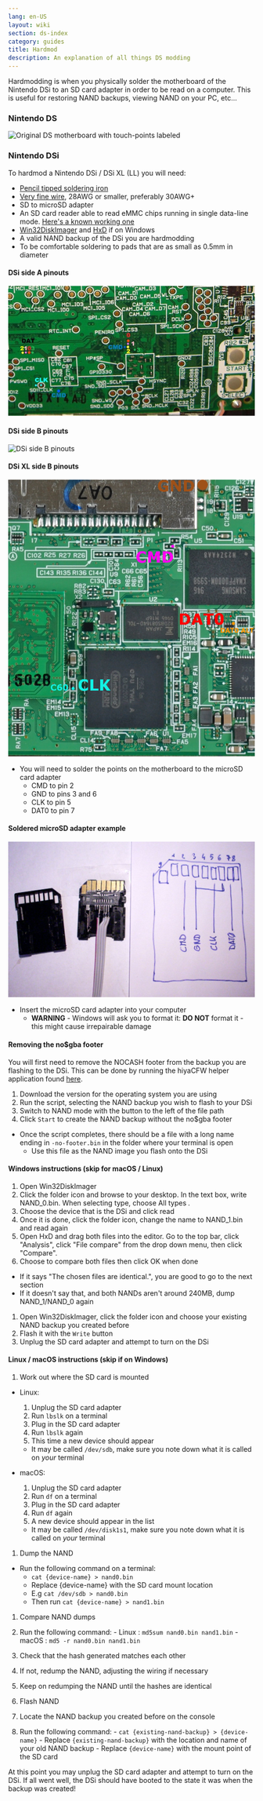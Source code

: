 ```yaml
---
lang: en-US
layout: wiki
section: ds-index
category: guides
title: Hardmod
description: An explanation of all things DS modding
---
```


Hardmodding is when you physically solder the motherboard of the Nintendo DSi to an SD card adapter in order to be read on a computer. This is useful for restoring NAND backups, viewing NAND on your PC, etc...
### Nintendo DS
![Original DS motherboard with touch-points labeled](https://media.discordapp.net/attachments/547986366357700620/736370094392999947/mobo_pinout.png)

### Nintendo DSi

To hardmod a Nintendo DSi / DSi XL (LL) you will need:
  - [Pencil tipped soldering iron](https://www.amazon.com/dp/B01N4571Q6)
  - [Very fine wire](https://www.amazon.com/dp/B01MXGNTA4), 28AWG or smaller, preferably 30AWG+ 
  - SD to microSD adapter
  - An SD card reader able to read eMMC chips running in single data-line mode. [Here's a known working one](https://www.amazon.com/dp/B006T9B6R2)
  - [Win32DiskImager](https://sourceforge.net/projects/win32diskimager/) and [HxD](https://mh-nexus.de/en/downloads.php?product=HxD20) if on Windows
  - A valid NAND backup of the DSi you are hardmodding
  - To be comfortable soldering to pads that are as small as 0.5mm in diameter

#### DSi side A pinouts
![DSi side A pinouts](/assets/images/dsi-hardmod/side_a.jpg)
#### DSi side B pinouts
![DSi side B pinouts](/assets/images/dsi-hardmod/side_b.png)
#### DSi XL side B pinouts
![DSi XL side B pinouts](/assets/images/dsi-hardmod/dsi_xl_side_b.png)

- You will need to solder the points on the motherboard to the microSD card adapter
  - CMD to pin 2
  - GND to pins 3 and 6
  - CLK to pin 5
  - DAT0 to pin 7

#### Soldered microSD adapter example
![microSD example](/assets/images/dsi-hardmod/sd.jpg)

- Insert the microSD card adapter into your computer
  - **WARNING** - Windows will ask you to format it: **DO NOT** format it - this might cause irrepairable damage

#### Removing the no$gba footer
You will first need to remove the NOCASH footer from the backup you are flashing to the DSi. This can be done by running the hiyaCFW helper application found [here](https://github.com/mondul/HiyaCFW-Helper/releases/latest).

1. Download the version for the operating system you are using
1. Run the script, selecting the NAND backup you wish to flash to your DSi
1. Switch to NAND mode with the button to the left of the file path
1. Click `Start` to create the NAND backup without the no$gba footer

- Once the script completes, there should be a file with a long name ending in `-no-footer.bin` in the folder where your terminal is open
  - Use this file as the NAND image you flash onto the DSi


#### Windows instructions (skip for macOS / Linux)

1. Open Win32DiskImager
1. Click the folder icon and browse to your desktop. In the text box, write NAND_0.bin. When selecting type, choose All types *.* 
1. Choose the device that is the DSi and click read
1. Once it is done, click the folder icon, change the name to NAND_1.bin and read again
1. Open HxD and drag both files into the editor. Go to the top bar, click "Analysis", click "File compare" from the drop down menu, then click "Compare".
1. Choose to compare both files then click OK when done
  - If it says "The chosen files are identical.", you are good to go to the next section
  - If it doesn't say that, and both NANDs aren't around 240MB, dump NAND_1/NAND_0 again
1. Open Win32DiskImager, click the folder icon and choose your existing NAND backup you created before
1. Flash it with the `Write` button
1. Unplug the SD card adapter and attempt to turn on the DSi

#### Linux / macOS instructions (skip if on Windows)


1. Work out where the SD card is mounted
  - Linux:
    1. Unplug the SD card adapter
    1. Run `lbslk` on a terminal
    1. Plug in the SD card adapter
    1. Run `lbslk` again
    1. This time a new device should appear
      - It may be called `/dev/sdb`, make sure you note down what it is called on *your* terminal

  - macOS:
    1. Unplug the SD card adapter
    1. Run `df` on a terminal
    1. Plug in the SD card adapter
    1. Run `df` again
    1. A new device should appear in the list
      - It may be called `/dev/disk1s1`, make sure you note down what it is called on *your* terminal

1. Dump the NAND
  - Run the following command on a terminal:
    - `cat {device-name} > nand0.bin` 
    - Replace {device-name} with the SD card mount location
    - E.g `cat /dev/sdb > nand0.bin`
    - Then run `cat {device-name} > nand1.bin`
    

1. Compare NAND dumps
  1. Run the following command:
    - Linux : `md5sum nand0.bin nand1.bin`
    - macOS : `md5 -r nand0.bin nand1.bin`
  1. Check that the hash generated matches each other
  1. If not, redump the NAND, adjusting the wiring if necessary
  1. Keep on redumping the NAND until the hashes are identical

1. Flash NAND
  1. Locate the NAND backup you created before on the console
  1. Run the following command:
    - `cat {existing-nand-backup} > {device-name}`
    - Replace `{existing-nand-backup}` with the location and name of your old NAND backup
    - Replace `{device-name}` with the mount point of the SD card
    
At this point you may unplug the SD card adapter and attempt to turn on the DSi.
If all went well, the DSi should have booted to the state it was when the backup was created!
